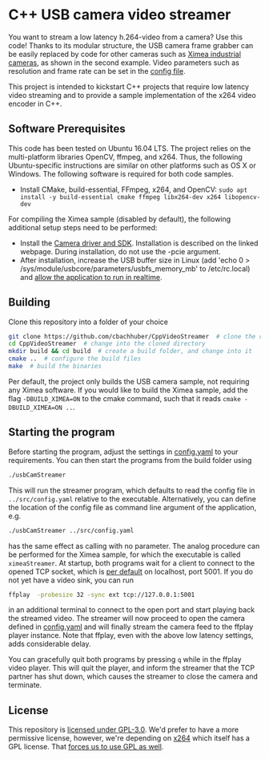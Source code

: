 # C++ USB camera video streamer

You want to stream a low latency h.264-video from a camera? Use this code! Thanks to its modular structure, the USB camera frame grabber can be easily replaced by code for other cameras such as [Ximea industrial cameras](https://www.ximea.com/), as shown in the second example. Video parameters such as resolution and frame rate can be set in the [config file](https://github.com/cbachhuber/CppVideoStreamer/blob/master/src/config.yaml).

This project is intended to kickstart C++ projects that require low latency video streaming and to provide a sample implementation of the x264 video encoder in C++.

## Software Prerequisites

This code has been tested on Ubuntu 16.04 LTS. The project relies on the multi-platform libraries OpenCV, ffmpeg, and x264. Thus, the following Ubuntu-specific instructions are similar on other platforms such as OS X or Windows. The following software is required for both code samples.

- Install CMake, build-essential, FFmpeg, x264, and OpenCV: `sudo apt install -y build-essential cmake ffmpeg libx264-dev x264 libopencv-dev`

For compiling the Ximea sample (disabled by default), the following additional setup steps need to be performed:
- Install the [Camera driver and SDK](https://www.ximea.com/support/wiki/apis/XIMEA_Linux_Software_Package). Installation is described on the linked webpage. During installation, do not use the -pcie argument.
- After installation, increase the USB buffer size in Linux (add 'echo 0 > /sys/module/usbcore/parameters/usbfs_memory_mb' to /etc/rc.local) and [allow the application to run in realtime](https://www.ximea.com/support/wiki/apis/Linux_USB30_Support#Allow-to-Run-Application-Realtime).

## Building

Clone this repository into a folder of your choice

```sh
git clone https://github.com/cbachhuber/CppVideoStreamer  # clone the repository
cd CppVideoStreamer  # change into the cloned directory
mkdir build && cd build  # create a build folder, and change into it
cmake ..  # configure the build files
make  # build the binaries
```

Per default, the project only builds the USB camera sample, not requiring any Ximea software. If you would like to build the Ximea sample, add the flag `-DBUILD_XIMEA=ON` to the cmake command, such that it reads `cmake -DBUILD_XIMEA=ON ..`.

## Starting the program

Before starting the program, adjust the settings in [config.yaml](https://github.com/cbachhuber/CppVideoStreamer/blob/master/src/config.yaml) to your requirements. You can then start the programs from the build folder using

```sh
./usbCamStreamer
```

This will run the streamer program, which defaults to read the config file in `../src/config.yaml` relative to the executable. Alternatively, you can define the location of the config file as command line argument of the application, e.g.

```sh
./usbCamStreamer ../src/config.yaml
```
has the same effect as calling with no parameter. The analog procedure can be performed for the Ximea sample, for which the executable is called `ximeaStreamer`. At startup, both programs wait for a client to connect to the opened TCP socket, which is [per default](https://github.com/cbachhuber/CppVideoStreamer/blob/master/src/config.yaml#L6) on localhost, port 5001. If you do not yet have a video sink, you can run

```sh
ffplay  -probesize 32 -sync ext tcp://127.0.0.1:5001
```

in an additional terminal to connect to the open port and start playing back the streamed video. The streamer will now proceed to open the camera defined in [config.yaml](https://github.com/cbachhuber/CppVideoStreamer/blob/master/src/config.yaml) and will finally stream the camera feed to the ffplay player instance. Note that ffplay, even with the above low latency settings, adds considerable delay.

You can gracefully quit both programs by pressing `q` while in the ffplay video player. This will quit the player, and inform the streamer that the TCP partner has shut down, which causes the streamer to close the camera and terminate.

## License

This repository is [licensed under GPL-3.0](./LICENSE).
We'd prefer to have a more permissive license, however, we're depending on [x264](https://www.videolan.org/developers/x264.html) which itself has a GPL license.
That [forces us to use GPL as well](https://en.wikipedia.org/wiki/GNU_General_Public_License#:~:text=Only%20if%20GPLed%20parts%20are%20used%20in%20a%20program%20(and%20the%20program%20is%20distributed)%2C%20then%20all%20other%20source%20code%20of%20the%20program%20needs%20to%20be%20made%20available%20under%20the%20same%20license%20terms).
